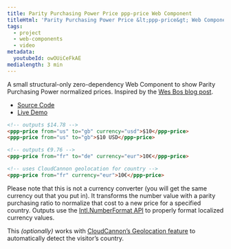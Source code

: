 ```yaml
---
title: Parity Purchasing Power Price ppp-price Web Component
titleHtml: 'Parity Purchasing Power Price &lt;ppp-price&gt; Web Component'
tags:
  - project
  - web-components
  - video
metadata:
  youtubeId: owOUiCeFkAE
medialength: 3 min
---
```

A small structural-only zero-dependency Web Component to show Parity Purchasing Power normalized prices. Inspired by the [Wes Bos blog post](https://wesbos.com/parity-purchasing-power).

* [Source Code](https://github.com/zachleat/parity-purchasing-power-price)
* [Live Demo](https://wooden-macadamia.cloudvent.net/)

```html
<!-- outputs $14.78 -->
<ppp-price from="us" to="gb" currency="usd">$10</ppp-price>
<ppp-price from="us" to="gb">$10 USD</ppp-price>

<!-- outputs €9.76 -->
<ppp-price from="fr" to="de" currency="eur">10€</ppp-price>

<!-- uses CloudCannon geolocation for country -->
<ppp-price from="fr" currency="eur">10€</ppp-price>
```

Please note that this is not a currency converter (you will get the same currency out that you put in). It transforms the number value with a parity purchasing ratio to normalize that cost to a new price for a specified country. Outputs use the [Intl.NumberFormat API](https://developer.mozilla.org/en-US/docs/Web/JavaScript/Reference/Global_Objects/Intl/NumberFormat) to properly format localized currency values.

This _(optionally)_ works with [CloudCannon’s Geolocation feature](https://cloudcannon.com/documentation/articles/using-geolocation-to-detect-your-users-country/) to automatically detect the visitor’s country.

<div><youtube-lite-player @slug="{{ metadata.youtubeId }}" @label="{{ title }}"></youtube-lite-player></div>
